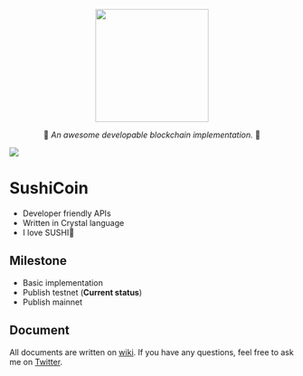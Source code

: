 <p align="center">
  <img src="https://raw.githubusercontent.com/tbrand/SushiCoin/master/imgs/sushicoin.png" width="200" height="200" />
</p1>

<p align="center">🍣 <i>An awesome developable blockchain implementation.</i> 🍣</p>

[![ ](https://img.shields.io/badge/join%20the%20community-on%20Slack-green.svg)](https://join.slack.com/t/sushicoin/shared_invite/enQtMzAxMjgxNjc3NzQ4LTZiYjIyZDkzN2ZhMWQ5OGVhZTg5OTg0YjhlN2YwMzQxYWQ5ZjM1NGIwNWRhNzI4ZTcyMTNmMTdkYmEzY2RmMDU)

# SushiCoin
- Developer friendly APIs
- Written in Crystal language
- I love SUSHI🍣

## Milestone
- Basic implementation
- Publish testnet (**Current status**)
- Publish mainnet

## Document
All documents are written on [wiki](https://github.com/tbrand/SushiCoin/wiki). If you have any questions, feel free to ask me on [Twitter](https://twitter.com/taichiro_dev).
